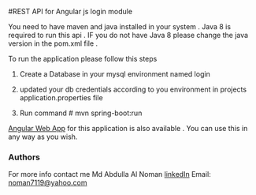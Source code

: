 #REST API for Angular js login module  

You need to have maven and java installed in your system . 
Java 8 is required to run this api . IF you do not have Java 8 please change the java version in the 
pom.xml file .


To run the application please follow this steps 

1. Create a Database in your mysql environment named login

2. updated your db credentials according to you environment in   projects application.properties file 

3. Run command # mvn spring-boot:run 



[Angular Web App](https://github.com/noman57/login)  for this application is also available . You can use this  in any way as you wish.

### Authors
For more info contact me 
Md Abdulla Al Noman
[linkedIn](https://www.linkedin.com/in/md-abdullah-al-noman-05284360) 
Email: noman7119@yahoo.com

